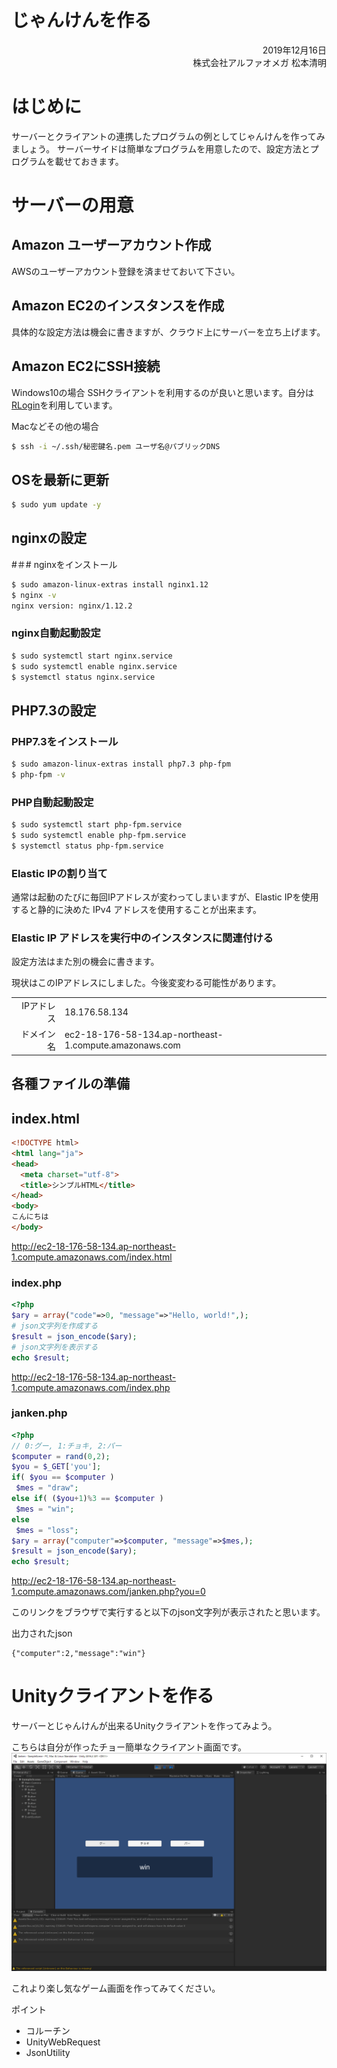 # じゃんけんを作る
<div style="text-align: right;">
2019年12月16日<br>
株式会社アルファオメガ  松本清明
</div>

# はじめに
サーバーとクライアントの連携したプログラムの例としてじゃんけんを作ってみましょう。
サーバーサイドは簡単なプログラムを用意したので、設定方法とプログラムを載せておきます。


# サーバーの用意

## Amazon ユーザーアカウント作成
AWSのユーザーアカウント登録を済ませておいて下さい。

## Amazon EC2のインスタンスを作成
具体的な設定方法は機会に書きますが、クラウド上にサーバーを立ち上げます。

## Amazon EC2にSSH接続

Windows10の場合
SSHクライアントを利用するのが良いと思います。自分は [RLogin](http://nanno.dip.jp/softlib/man/rlogin/)を利用しています。

Macなどその他の場合
``` bash
$ ssh -i ~/.ssh/秘密鍵名.pem ユーザ名@パブリックDNS
```

## OSを最新に更新
``` bash
$ sudo yum update -y
```
## nginxの設定

#＃# nginxをインストール
``` bash
$ sudo amazon-linux-extras install nginx1.12
$ nginx -v
nginx version: nginx/1.12.2
```
### nginx自動起動設定
``` bash
$ sudo systemctl start nginx.service
$ sudo systemctl enable nginx.service
$ systemctl status nginx.service
```

## PHP7.3の設定

### PHP7.3をインストール
``` bash
$ sudo amazon-linux-extras install php7.3 php-fpm
$ php-fpm -v
```

### PHP自動起動設定
``` bash
$ sudo systemctl start php-fpm.service
$ sudo systemctl enable php-fpm.service
$ systemctl status php-fpm.service
```

### Elastic IPの割り当て
通常は起動のたびに毎回IPアドレスが変わってしまいますが、Elastic IPを使用すると静的に決めた
IPv4 アドレスを使用することが出来ます。

### Elastic IP アドレスを実行中のインスタンスに関連付ける
設定方法はまた別の機会に書きます。

現状はこのIPアドレスにしました。今後変変わる可能性があります。

|||
|--:|:--|
|IPアドレス|18.176.58.134|
|ドメイン名|ec2-18-176-58-134.ap-northeast-1.compute.amazonaws.com|



## 各種ファイルの準備

## index.html
```html
<!DOCTYPE html>
<html lang="ja">
<head>
  <meta charset="utf-8">
  <title>シンプルHTML</title>
</head>
<body>
こんにちは
</body>
```
http://ec2-18-176-58-134.ap-northeast-1.compute.amazonaws.com/index.html

### index.php
```PHP
<?php
$ary = array("code"=>0, "message"=>"Hello, world!",);
# json文字列を作成する
$result = json_encode($ary);
# json文字列を表示する
echo $result;
```
http://ec2-18-176-58-134.ap-northeast-1.compute.amazonaws.com/index.php

### janken.php
```PHP
<?php
// 0:グー, 1:チョキ, 2:パー
$computer = rand(0,2);
$you = $_GET['you'];
if( $you == $computer )
 $mes = "draw";
else if( ($you+1)%3 == $computer )
 $mes = "win";
else
 $mes = "loss";
$ary = array("computer"=>$computer, "message"=>$mes,);
$result = json_encode($ary);
echo $result;
```
http://ec2-18-176-58-134.ap-northeast-1.compute.amazonaws.com/janken.php?you=0

このリンクをブラウザで実行すると以下のjson文字列が表示されたと思います。

出力されたjson
```
{"computer":2,"message":"win"}
```

# Unityクライアントを作る

サーバーとじゃんけんが出来るUnityクライアントを作ってみよう。

こちらは自分が作ったチョー簡単なクライアント画面です。
<img width="640" alt="ScreenShot" src="img/clinetScreenShot.png">

これより楽し気なゲーム画面を作ってみてください。

ポイント
* コルーチン
* UnityWebRequest
* JsonUtility
